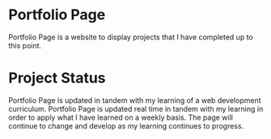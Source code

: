 # Portfolio Page

Portfolio Page is a website to display projects that I have completed up to this point.

# Project Status

Portfolio Page is updated in tandem with my learning of a web development curriculum. Portfolio Page is updated real time in tandem with my learning in order to apply what I have learned on a weekly basis. The page will continue to change and develop as my learning continues to progress.